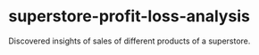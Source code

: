 # superstore-profit-loss-analysis
Discovered insights of sales of different products of a superstore.
